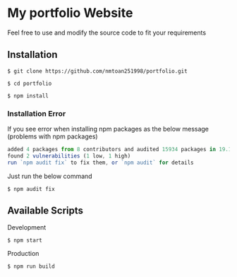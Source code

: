 # My portfolio Website

Feel free to use and modify the source code to fit your requirements
## Installation
```
$ git clone https://github.com/nmtoan251998/portfolio.git

$ cd portfolio

$ npm install
```

### Installation Error
If you see error when installing npm packages as the below message (problems with npm packages)
``` javascript
added 4 packages from 8 contributors and audited 15934 packages in 19.166s
found 2 vulnerabilities (1 low, 1 high)
run `npm audit fix` to fix them, or `npm audit` for details
```

Just run the below command
```
$ npm audit fix
```

## Available Scripts
Development
```
$ npm start
```

Production
```
$ npm run build
```
